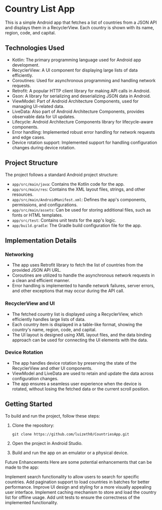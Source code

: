 # Country List App

This is a simple Android app that fetches a list of countries from a JSON API and displays them in a RecyclerView. Each country is shown with its name, region, code, and capital.

## Technologies Used

- Kotlin: The primary programming language used for Android app development.
- RecyclerView: A UI component for displaying large lists of data efficiently.
- Coroutines: Used for asynchronous programming and handling network requests.
- Retrofit: A popular HTTP client library for making API calls in Android.
- Gson: A library for serializing and deserializing JSON data in Android.
- ViewModel: Part of Android Architecture Components, used for managing UI-related data.
- LiveData: Also part of Android Architecture Components, provides observable data for UI updates.
- Lifecycle: Android Architecture Components library for lifecycle-aware components.
- Error handling: Implemented robust error handling for network requests and edge cases.
- Device rotation support: Implemented support for handling configuration changes during device rotation.

## Project Structure

The project follows a standard Android project structure:

- `app/src/main/java`: Contains the Kotlin code for the app.
- `app/src/main/res`: Contains the XML layout files, strings, and other resources.
- `app/src/main/AndroidManifest.xml`: Defines the app's components, permissions, and configurations.
- `app/src/main/assets`: Can be used for storing additional files, such as fonts or HTML templates.
- `app/src/test`: Contains unit tests for the app's logic.
- `app/build.gradle`: The Gradle build configuration file for the app.

## Implementation Details

### Networking

- The app uses Retrofit library to fetch the list of countries from the provided JSON API URL.
- Coroutines are utilized to handle the asynchronous network requests in a clean and efficient manner.
- Error handling is implemented to handle network failures, server errors, and other exceptions that may occur during the API call.

### RecyclerView and UI

- The fetched country list is displayed using a RecyclerView, which efficiently handles large lists of data.
- Each country item is displayed in a table-like format, showing the country's name, region, code, and capital.
- The UI layout is designed using XML layout files, and the data binding approach can be used for connecting the UI elements with the data.

### Device Rotation

- The app handles device rotation by preserving the state of the RecyclerView and other UI components.
- ViewModel and LiveData are used to retain and update the data across configuration changes.
- The app ensures a seamless user experience when the device is rotated, without losing the fetched data or the current scroll position.

## Getting Started

To build and run the project, follow these steps:

1. Clone the repository:

   ```shell
   git clone https://github.com/luizeth0/CountriesApp.git
   
2. Open the project in Android Studio.

3. Build and run the app on an emulator or a physical device.

Future Enhancements
Here are some potential enhancements that can be made to the app:

Implement search functionality to allow users to search for specific countries.
Add pagination support to load countries in batches for better performance.
Improve UI design and styling for a more visually appealing user interface.
Implement caching mechanism to store and load the country list for offline usage.
Add unit tests to ensure the correctness of the implemented functionality.
